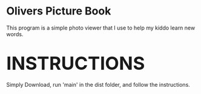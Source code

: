 # Olivers Picture Book

This program is a simple photo viewer that I use to help my kiddo learn new words.


# <font size="9">INSTRUCTIONS</font>




Simply Download, run 'main' in the dist folder, and follow the instructions.

